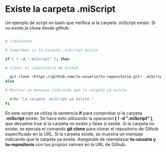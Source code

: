 # Existe la carpeta .miScript

Un ejemplo de script en bash que verifica si la carpeta .miScript existe. Si no existe,la clona desde github:

```bash

# !/bin/bash

# Comprobar si la carpeta .miScript existe

if [ ! -d ".miScript" ]; then

# Clonar el repositorio de Github

  git clone <https://github.com/tu-usuario/tu-repositorio.git> .miScript
else

# Mostrar un mensaje indicando que la carpeta ya existe

  echo "La carpeta .miScript ya existe."
fi
```

En este script se utiliza la sentencia **if** para comprobar si la carpeta **.miScript** existe. Se hace esto utilizando la operación **[ ! -d ".miScript" ]**, que devuelve true si la carpeta no existe y false si existe.
Si la carpeta no existe, se ejecuta el comando **git clone** para clonar el repositorio de Github especificado en la URL. Si la carpeta existe, se muestra un mensaje indicando que la carpeta ya existe.
Asegúrate de reemplazar **tu-usuario y tu-repositorio** con tus propios valores en la URL de Github.
